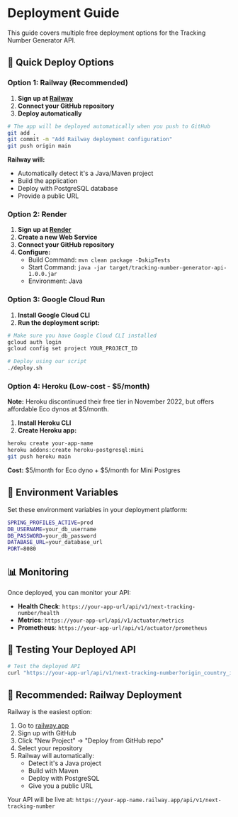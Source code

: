 # Deployment Guide

This guide covers multiple free deployment options for the Tracking Number Generator API.

## 🚀 Quick Deploy Options

### Option 1: Railway (Recommended)

1. **Sign up at [Railway](https://railway.app)**
2. **Connect your GitHub repository**
3. **Deploy automatically**

```bash
# The app will be deployed automatically when you push to GitHub
git add .
git commit -m "Add Railway deployment configuration"
git push origin main
```

**Railway will:**
- Automatically detect it's a Java/Maven project
- Build the application
- Deploy with PostgreSQL database
- Provide a public URL

### Option 2: Render

1. **Sign up at [Render](https://render.com)**
2. **Create a new Web Service**
3. **Connect your GitHub repository**
4. **Configure:**
   - Build Command: `mvn clean package -DskipTests`
   - Start Command: `java -jar target/tracking-number-generator-api-1.0.0.jar`
   - Environment: Java

### Option 3: Google Cloud Run

1. **Install Google Cloud CLI**
2. **Run the deployment script:**

```bash
# Make sure you have Google Cloud CLI installed
gcloud auth login
gcloud config set project YOUR_PROJECT_ID

# Deploy using our script
./deploy.sh
```

### Option 4: Heroku (Low-cost - $5/month)

**Note:** Heroku discontinued their free tier in November 2022, but offers affordable Eco dynos at $5/month.

1. **Install Heroku CLI**
2. **Create Heroku app:**

```bash
heroku create your-app-name
heroku addons:create heroku-postgresql:mini
git push heroku main
```

**Cost:** $5/month for Eco dyno + $5/month for Mini Postgres

## 🔧 Environment Variables

Set these environment variables in your deployment platform:

```bash
SPRING_PROFILES_ACTIVE=prod
DB_USERNAME=your_db_username
DB_PASSWORD=your_db_password
DATABASE_URL=your_database_url
PORT=8080
```

## 📊 Monitoring

Once deployed, you can monitor your API:

- **Health Check**: `https://your-app-url/api/v1/next-tracking-number/health`
- **Metrics**: `https://your-app-url/api/v1/actuator/metrics`
- **Prometheus**: `https://your-app-url/api/v1/actuator/prometheus`

## 🧪 Testing Your Deployed API

```bash
# Test the deployed API
curl "https://your-app-url/api/v1/next-tracking-number?origin_country_id=MY&destination_country_id=ID&weight=1.234&created_at=2018-11-20T19:29:32Z&customer_id=de619854-b59b-425e-9db4-943979e1bd49&customer_name=RedBox%20Logistics&customer_slug=redbox-logistics"
```

## 🎯 Recommended: Railway Deployment

Railway is the easiest option:

1. Go to [railway.app](https://railway.app)
2. Sign up with GitHub
3. Click "New Project" → "Deploy from GitHub repo"
4. Select your repository
5. Railway will automatically:
   - Detect it's a Java project
   - Build with Maven
   - Deploy with PostgreSQL
   - Give you a public URL

Your API will be live at: `https://your-app-name.railway.app/api/v1/next-tracking-number`
